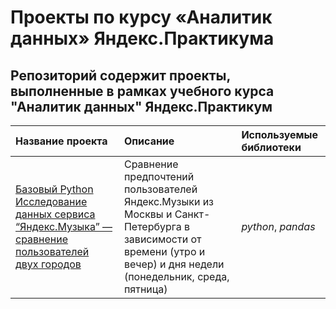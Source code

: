 # Проекты по курсу «Аналитик данных» Яндекс.Практикума

 ## Репозиторий содержит проекты, выполненные в рамках учебного курса "Аналитик данных" Яндекс.Практикум

| Название проекта | Описание | Используемые библиотеки | 
| :---------------------- | :---------------------- | :---------------------- |
| [Базовый Python <br> Исследование данных сервиса “Яндекс.Музыка” — сравнение пользователей двух городов](https://github.com/novad25/yandex_practikum_projects/blob/main/01.%20Базовый%20Python/1_yandex_music_project.ipynb) | Сравнение предпочтений пользователей Яндекс.Музыки из Москвы и Санкт-Петербурга в зависимости от времени (утро и вечер) и дня недели (понедельник, среда, пятница)| *python*, *pandas* |
